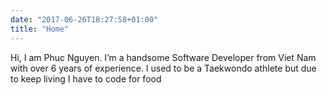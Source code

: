 ```yaml
---
date: "2017-06-26T18:27:58+01:00"
title: "Home"
---
```

>
Hi, I am Phuc Nguyen. I’m a handsome Software Developer from Viet Nam with over 6 years of experience.
I used to be a Taekwondo athlete but due to keep living I have to code for food